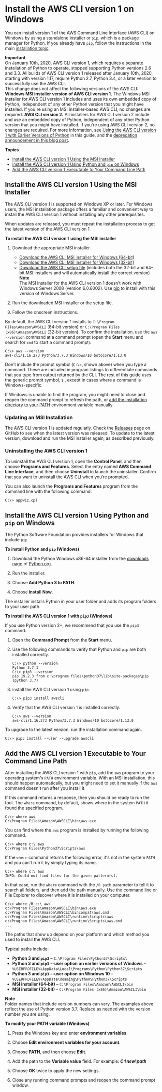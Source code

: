 # Install the AWS CLI version 1 on Windows<a name="install-windows"></a>

You can install version 1 of the AWS Command Line Interface \(AWS CLI\) on Windows by using a standalone installer or `pip`, which is a package manager for Python\. If you already have `pip`, follow the instructions in the main [installation topic](cli-chap-install.md)\.

**Important**  
On January 10th, 2020, AWS CLI version 1, which requires a separate installation of Python to operate, stopped supporting Python versions 2\.6 and 3\.3\. All builds of AWS CLI version 1 released after January 10th, 2020, starting with version 1\.17, require Python 2\.7, Python 3\.4, or a later version to successfully use the AWS CLI\.  
This change does not affect the following versions of the AWS CLI:  
**Windows MSI installer version of AWS CLI version 1\.** The Windows MSI installer for AWS CLI version 1 includes and uses its own embedded copy of Python, independent of any other Python version that you might have installed\. If you're using an MSI installer\-based AWS CLI, no changes are required\.
**AWS CLI version 2\.** All installers for AWS CLI version 2 include and use an embedded copy of Python, independent of any other Python version that you might have installed\. If you're using AWS CLI version 2, no changes are required\.
For more information, see [Using the AWS CLI version 1 with Earlier Versions of Python](deprecate-old-python-versions.md) in this guide, and the [deprecation announcement in this blog post](https://aws.amazon.com/blogs/developer/deprecation-of-python-2-6-and-python-3-3-in-botocore-boto3-and-the-aws-cli/)\.

**Topics**
+ [Install the AWS CLI version 1 Using the MSI Installer](#install-msi-on-windows)
+ [Install the AWS CLI version 1 Using Python and `pip` on Windows](#awscli-install-windows-pip)
+ [Add the AWS CLI version 1 Executable to Your Command Line Path](#awscli-install-windows-path)

## Install the AWS CLI version 1 Using the MSI Installer<a name="install-msi-on-windows"></a>

The AWS CLI version 1 is supported on Windows XP or later\. For Windows users, the MSI installation package offers a familiar and convenient way to install the AWS CLI version 1 without installing any other prerequisites\.

When updates are released, you must repeat the installation process to get the latest version of the AWS CLI version 1\. 

**To install the AWS CLI version 1 using the MSI installer**

1. Download the appropriate MSI installer\.
   + [Download the AWS CLI MSI installer for Windows \(64\-bit\)](https://s3.amazonaws.com/aws-cli/AWSCLI64PY3.msi)
   + [Download the AWS CLI MSI installer for Windows \(32\-bit\)](https://s3.amazonaws.com/aws-cli/AWSCLI32PY3.msi)
   + [Download the AWS CLI setup file](https://s3.amazonaws.com/aws-cli/AWSCLISetup.exe) \(includes both the 32\-bit and 64\-bit MSI installers and will automatically install the correct version\)
**Note**  
The MSI installer for the AWS CLI version 1 doesn't work with Windows Server 2008 \(version 6\.0\.6002\)\. Use [pip](#awscli-install-windows-pip) to install with this version of Windows Server\.

1. Run the downloaded MSI installer or the setup file\.

1. Follow the onscreen instructions\.

By default, the AWS CLI version 1 installs to `C:\Program Files\Amazon\AWSCLI` \(64\-bit version\) or `C:\Program Files (x86)\Amazon\AWSCLI` \(32\-bit version\)\. To confirm the installation, use the `aws --version` command at a command prompt \(open the **Start** menu and search for `cmd` to start a command prompt\)\.

```
C:\> aws --version
aws-cli/1.16.273 Python/3.7.3 Windows/10 botocore/1.13.0
```

Don't include the prompt symbol \(`C:\>`, shown above\) when you type a command\. These are included in program listings to differentiate commands that you type from output returned by the CLI\. The rest of this guide uses the generic prompt symbol, `$` , except in cases where a command is Windows\-specific\.

If Windows is unable to find the program, you might need to close and reopen the command prompt to refresh the path, or [add the installation directory to your PATH](#awscli-install-windows-path) environment variable manually\.

### Updating an MSI Installation<a name="install-msi-update"></a>

The AWS CLI version 1 is updated regularly\. Check the [Releases](https://github.com/aws/aws-cli/releases) page on GitHub to see when the latest version was released\. To update to the latest version, download and run the MSI installer again, as described previously\.

### Uninstalling the AWS CLI version 1<a name="install-msi-uninstall"></a>

To uninstall the AWS CLI version 1, open the **Control Panel**, and then choose **Programs and Features**\. Select the entry named **AWS Command Line Interface**, and then choose **Uninstall** to launch the uninstaller\. Confirm that you want to uninstall the AWS CLI when you're prompted\.

You can also launch the **Programs and Features** program from the command line with the following command\.

```
C:\> appwiz.cpl
```

## Install the AWS CLI version 1 Using Python and `pip` on Windows<a name="awscli-install-windows-pip"></a>

The Python Software Foundation provides installers for Windows that include `pip`\.

**To install Python and `pip` \(Windows\)**

1. Download the Python Windows x86\-64 installer from the [downloads page](https://www.python.org/downloads/windows/) of [Python\.org](https://www.python.org)\.

1. Run the installer\.

1. Choose **Add Python 3 to PATH**\.

1. Choose **Install Now**\.

The installer installs Python in your user folder and adds its program folders to your user path\.

**To install the AWS CLI version 1 with `pip3` \(Windows\)**

If you use Python version 3\+, we recommend that you use the `pip3` command\.

1. Open the **Command Prompt** from the **Start** menu\.

1. Use the following commands to verify that Python and `pip` are both installed correctly\.

   ```
   C:\> python --version
   Python 3.7.1
   C:\> pip3 --version
   pip 19.2.3 from c:\program files\python37\lib\site-packages\pip (python 3.7)
   ```

1. Install the AWS CLI version 1 using `pip`\.

   ```
   C:\> pip3 install awscli
   ```

1. Verify that the AWS CLI version 1 is installed correctly\.

   ```
   C:\> aws --version
   aws-cli/1.16.273 Python/3.7.3 Windows/10 botocore/1.13.0
   ```

To upgrade to the latest version, run the installation command again\.

```
C:\> pip3 install --user --upgrade awscli
```

## Add the AWS CLI version 1 Executable to Your Command Line Path<a name="awscli-install-windows-path"></a>

After installing the AWS CLI version 1 with `pip`, add the `aws` program to your operating system's `PATH` environment variable\. With an MSI installation, this should happen automatically, but you might need to set it manually if the `aws` command doesn't run after you install it\.

If this command returns a response, then you should be ready to run the tool\. The `where` command, by default, shows where in the system `PATH` it found the specified program\.

```
C:\> where aws
C:\Program Files\Amazon\AWSCLI\bin\aws.exe
```

You can find where the `aws` program is installed by running the following command\.

```
C:\> where c:\ aws
C:\Program Files\Python37\Scripts\aws
```

If the `where` command returns the following error, it's not in the system `PATH` and you can't run it by simply typing its name\.

```
C:\> where c:\ aws
INFO: Could not find files for the given pattern(s).
```

In that case, run the `where` command with the `/R path` parameter to tell it to search all folders, and then add the path manually\. Use the command line or File Explorer to discover where it is installed on your computer\. 

```
C:\> where /R c:\ aws
c:\Program Files\Amazon\AWSCLI\bin\aws.exe
c:\Program Files\Amazon\AWSCLI\bincompat\aws.cmd
c:\Program Files\Amazon\AWSCLI\runtime\Scripts\aws
c:\Program Files\Amazon\AWSCLI\runtime\Scripts\aws.cmd
...
```

The paths that show up depend on your platform and which method you used to install the AWS CLI\. 

Typical paths include:
+ **Python 3 and `pip3`** – `C:\Program Files\Python37\Scripts\`
+ **Python 3 and `pip3` \-\-user option on earlier versions of Windows** – `%USERPROFILE%\AppData\Local\Programs\Python\Python37\Scripts`
+ **Python 3 and `pip3` \-\-user option on Windows 10** – `%USERPROFILE%\AppData\Roaming\Python\Python37\Scripts`
+ **MSI installer \(64\-bit\)** – `C:\Program Files\Amazon\AWSCLI\bin`
+ **MSI installer \(32\-bit\)** – `C:\Program Files (x86)\Amazon\AWSCLI\bin`

**Note**  
Folder names that include version numbers can vary\. The examples above reflect the use of Python version 3\.7\. Replace as needed with the version number you are using\.

**To modify your PATH variable \(Windows\)**

1. Press the Windows key and enter **environment variables**\.

1. Choose **Edit environment variables for your account**\.

1. Choose **PATH**, and then choose **Edit**\.

1. Add the path to the **Variable value** field\. For example: ***C:\\new\\path***

1. Choose **OK** twice to apply the new settings\.

1. Close any running command prompts and reopen the command prompt window\.